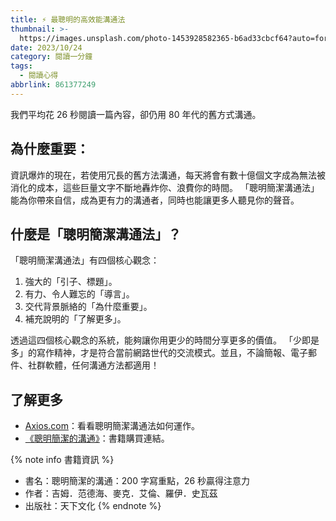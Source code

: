 ```yaml
---
title: ⚡️ 最聰明的高效能溝通法
thumbnail: >-
  https://images.unsplash.com/photo-1453928582365-b6ad33cbcf64?auto=format&fit=crop&q=80&w=2946&ixlib=rb-4.0.3&ixid=M3wxMjA3fDB8MHxwaG90by1wYWdlfHx8fGVufDB8fHx8fA%3D%3D
date: 2023/10/24
category: 閱讀一分鐘
tags:
  - 閱讀心得
abbrlink: 861377249
---
```

我們平均花 26 秒閱讀一篇內容，卻仍用 80 年代的舊方式溝通。
<!-- more -->
## 為什麼重要：
資訊爆炸的現在，若使用冗長的舊方法溝通，每天將會有數十億個文字成為無法被消化的成本，這些巨量文字不斷地轟炸你、浪費你的時間。
「聰明簡潔溝通法」能為你帶來自信，成為更有力的溝通者，同時也能讓更多人聽見你的聲音。
## 什麼是「聰明簡潔溝通法」？
「聰明簡潔溝通法」有四個核心觀念：
1. 強大的「引子、標題」。
2. 有力、令人難忘的「導言」。
3. 交代背景脈絡的「為什麼重要」。
4. 補充說明的「了解更多」。

透過這四個核心觀念的系統，能夠讓你用更少的時間分享更多的價值。
「少即是多」的寫作精神，才是符合當前網路世代的交流模式。並且，不論簡報、電子郵件、社群軟體，任何溝通方法都適用！
## 了解更多
- [Axios.com](https://www.axios.com/)：看看聰明簡潔溝通法如何運作。
- [《聰明簡潔的溝通》](https://www.books.com.tw/products/0010958366?sloc=main)：書籍購買連結。

{% note info 書籍資訊  %}
- 書名：聰明簡潔的溝通：200 字寫重點，26 秒贏得注意力
- 作者：吉姆．范德海、麥克．艾倫、羅伊．史瓦茲
- 出版社：天下文化
{% endnote %}